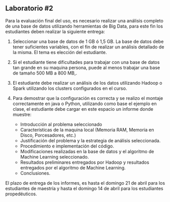 ## Laboratorio #2

Para la evaluación final del uso, es necesario realizar una análisis completo de una base de datos utilizando herramientas de Big Data, para este fin los estudiantes deben realizar la siguiente entrega:

1. Seleccionar una base de datos de 1 GB ó 1,5 GB. La base de datos debe tener suficientes variables, con el fin de realizar un análisis detallado de la misma. El tema es elección del estudiante.
2. Si el estudiante tiene dificultades para trabajar con una base de datos tan grande en su maquina persona, puede al menos trabajar una base de tamaño 500 MB a 800 MB,.
3. El estudiante debe realizar un análisis de los datos utilizando Hadoop o Spark utilizando los clusters configurados en el curso.
4.  Para demostrar que la configuración es correcta y se realizo el montaje correctamente en java o Python, utilizando como base el ejemplo en clase, el estudiante debe cargar en este espacio un informe donde muestre:
    
    - Introducción al problema seleccionado
    - Características de la maquina local (Memoria RAM, Memoria en Disco, Porcesadores, etc.)
    - Justificación del problema y la estrategia de análisis seleccionada.
    - Procedimiento e implementación del código.
    - Modificaciones realizadas en la base de datos y el algoritmo de Machine Learning seleccionado.
    - Resultados preliminares entregados por Hadoop y resultados entregados por el algoritmo de Machine Learning.
    - Conclusiones. 

El plazo de entrega de los informes, es hasta el domingo 21 de abril para los estudiantes de maestría y hasta el domingo 14 de abril para los estudiantes propedéuticos.

